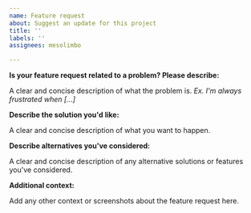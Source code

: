 ```yaml
---
name: Feature request
about: Suggest an update for this project
title: ''
labels: ''
assignees: mesolimbo

---
```


**Is your feature request related to a problem? Please describe:**

A clear and concise description of what the problem is. _Ex. I'm always frustrated when [...]_

**Describe the solution you'd like:**

A clear and concise description of what you want to happen.

**Describe alternatives you've considered:**

A clear and concise description of any alternative solutions or features you've considered.

**Additional context:**

Add any other context or screenshots about the feature request here.
